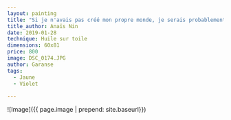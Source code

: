 ```yaml
---
layout: painting
title: "Si je n'avais pas créé mon propre monde, je serais probablement morte dans celui des autres."                
title_author: Anaïs Nin    
date: 2019-01-28
technique: Huile sur toile
dimensions: 60x81
price: 800
image: DSC_0174.JPG 
author: Garanse
tags:
  - Jaune
  - Violet
  
---
```

![Image]({{ page.image | prepend: site.baseurl}})